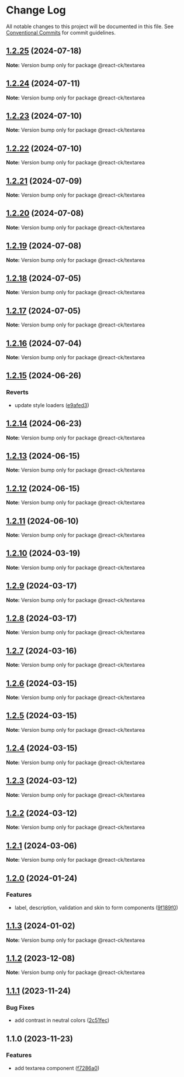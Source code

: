 # Change Log

All notable changes to this project will be documented in this file.
See [Conventional Commits](https://conventionalcommits.org) for commit guidelines.

## [1.2.25](https://github.com/abelflopes/react-ck/compare/@react-ck/textarea@1.2.24...@react-ck/textarea@1.2.25) (2024-07-18)

**Note:** Version bump only for package @react-ck/textarea





## [1.2.24](https://github.com/abelflopes/react-ck/compare/@react-ck/textarea@1.2.23...@react-ck/textarea@1.2.24) (2024-07-11)

**Note:** Version bump only for package @react-ck/textarea





## [1.2.23](https://github.com/abelflopes/react-ck/compare/@react-ck/textarea@1.2.22...@react-ck/textarea@1.2.23) (2024-07-10)

**Note:** Version bump only for package @react-ck/textarea





## [1.2.22](https://github.com/abelflopes/react-ck/compare/@react-ck/textarea@1.2.21...@react-ck/textarea@1.2.22) (2024-07-10)

**Note:** Version bump only for package @react-ck/textarea





## [1.2.21](https://github.com/abelflopes/react-ck/compare/@react-ck/textarea@1.2.20...@react-ck/textarea@1.2.21) (2024-07-09)

**Note:** Version bump only for package @react-ck/textarea





## [1.2.20](https://github.com/abelflopes/react-ck/compare/@react-ck/textarea@1.2.19...@react-ck/textarea@1.2.20) (2024-07-08)

**Note:** Version bump only for package @react-ck/textarea





## [1.2.19](https://github.com/abelflopes/react-ck/compare/@react-ck/textarea@1.2.18...@react-ck/textarea@1.2.19) (2024-07-08)

**Note:** Version bump only for package @react-ck/textarea





## [1.2.18](https://github.com/abelflopes/react-ck/compare/@react-ck/textarea@1.2.17...@react-ck/textarea@1.2.18) (2024-07-05)

**Note:** Version bump only for package @react-ck/textarea





## [1.2.17](https://github.com/abelflopes/react-ck/compare/@react-ck/textarea@1.2.16...@react-ck/textarea@1.2.17) (2024-07-05)

**Note:** Version bump only for package @react-ck/textarea





## [1.2.16](https://github.com/abelflopes/react-ck/compare/@react-ck/textarea@1.2.15...@react-ck/textarea@1.2.16) (2024-07-04)

**Note:** Version bump only for package @react-ck/textarea





## [1.2.15](https://github.com/abelflopes/react-ck/compare/@react-ck/textarea@1.2.14...@react-ck/textarea@1.2.15) (2024-06-26)


### Reverts

* update style loaders ([e9afed3](https://github.com/abelflopes/react-ck/commit/e9afed309e7893e95b4b02cceb7e9636670740b8))



## [1.2.14](https://github.com/abelflopes/react-ck/compare/@react-ck/textarea@1.2.13...@react-ck/textarea@1.2.14) (2024-06-23)

**Note:** Version bump only for package @react-ck/textarea





## [1.2.13](https://github.com/abelflopes/react-ck/compare/@react-ck/textarea@1.2.12...@react-ck/textarea@1.2.13) (2024-06-15)

**Note:** Version bump only for package @react-ck/textarea





## [1.2.12](https://github.com/abelflopes/react-ck/compare/@react-ck/textarea@1.2.11...@react-ck/textarea@1.2.12) (2024-06-15)

**Note:** Version bump only for package @react-ck/textarea





## [1.2.11](https://github.com/abelflopes/react-ck/compare/@react-ck/textarea@1.2.10...@react-ck/textarea@1.2.11) (2024-06-10)

**Note:** Version bump only for package @react-ck/textarea





## [1.2.10](https://github.com/abelflopes/react-ck/compare/@react-ck/textarea@1.2.9...@react-ck/textarea@1.2.10) (2024-03-19)

**Note:** Version bump only for package @react-ck/textarea





## [1.2.9](https://github.com/abelflopes/react-ck/compare/@react-ck/textarea@1.2.8...@react-ck/textarea@1.2.9) (2024-03-17)

**Note:** Version bump only for package @react-ck/textarea





## [1.2.8](https://github.com/abelflopes/react-ck/compare/@react-ck/textarea@1.2.7...@react-ck/textarea@1.2.8) (2024-03-17)

**Note:** Version bump only for package @react-ck/textarea





## [1.2.7](https://github.com/abelflopes/react-ck/compare/@react-ck/textarea@1.2.6...@react-ck/textarea@1.2.7) (2024-03-16)

**Note:** Version bump only for package @react-ck/textarea





## [1.2.6](https://github.com/abelflopes/react-ck/compare/@react-ck/textarea@1.2.5...@react-ck/textarea@1.2.6) (2024-03-15)

**Note:** Version bump only for package @react-ck/textarea





## [1.2.5](https://github.com/abelflopes/react-ck/compare/@react-ck/textarea@1.2.4...@react-ck/textarea@1.2.5) (2024-03-15)

**Note:** Version bump only for package @react-ck/textarea





## [1.2.4](https://github.com/abelflopes/react-ck/compare/@react-ck/textarea@1.2.3...@react-ck/textarea@1.2.4) (2024-03-15)

**Note:** Version bump only for package @react-ck/textarea





## [1.2.3](https://github.com/abelflopes/react-ck/compare/@react-ck/textarea@1.2.2...@react-ck/textarea@1.2.3) (2024-03-12)

**Note:** Version bump only for package @react-ck/textarea





## [1.2.2](https://github.com/abelflopes/react-ck/compare/@react-ck/textarea@1.2.1...@react-ck/textarea@1.2.2) (2024-03-12)

**Note:** Version bump only for package @react-ck/textarea





## [1.2.1](https://github.com/abelflopes/react-ck/compare/@react-ck/textarea@1.2.0...@react-ck/textarea@1.2.1) (2024-03-06)

**Note:** Version bump only for package @react-ck/textarea





## [1.2.0](https://github.com/abelflopes/react-ck/compare/@react-ck/textarea@1.1.3...@react-ck/textarea@1.2.0) (2024-01-24)


### Features

* label, description, validation and skin to form components ([9f189f0](https://github.com/abelflopes/react-ck/commit/9f189f0df64abac8363f6cbbfe37fdcd0f18b80a))



## [1.1.3](https://github.com/abelflopes/react-ck/compare/@react-ck/textarea@1.1.2...@react-ck/textarea@1.1.3) (2024-01-02)

**Note:** Version bump only for package @react-ck/textarea





## [1.1.2](https://github.com/abelflopes/react-ck/compare/@react-ck/textarea@1.1.1...@react-ck/textarea@1.1.2) (2023-12-08)

**Note:** Version bump only for package @react-ck/textarea





## [1.1.1](https://github.com/abelflopes/react-ck/compare/@react-ck/textarea@1.1.0...@react-ck/textarea@1.1.1) (2023-11-24)


### Bug Fixes

* add contrast in neutral colors ([2c51fec](https://github.com/abelflopes/react-ck/commit/2c51fec5f8a3e0f7b6a13428dfeb34c00cc29eb6))



## 1.1.0 (2023-11-23)


### Features

* add textarea component ([f7286a0](https://github.com/abelflopes/react-ck/commit/f7286a0d4c4d018887d6c5da782829d9bc698f5f))
